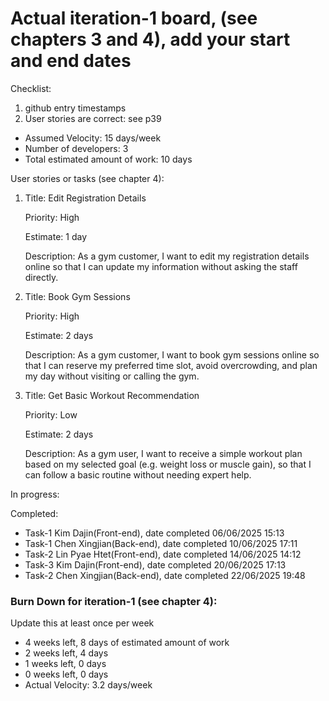 # Actual iteration-1 board, (see chapters 3 and 4), add your start and end dates 

Checklist: 
1. github entry timestamps
2. User stories are correct: see p39

* Assumed Velocity: 15 days/week
* Number of developers: 3
* Total estimated amount of work: 10 days

User stories or tasks (see chapter 4):
1. Title: Edit Registration Details

   Priority: High

   Estimate: 1 day

   Description:
   As a gym customer, I want to edit my registration details online so that I can update my information without asking the staff directly.
2. Title: Book Gym Sessions

   Priority: High

   Estimate: 2 days

   Description:
   As a gym customer, I want to book gym sessions online so that I can reserve my preferred time slot, avoid overcrowding, and plan my day without visiting or calling the gym.
3. Title: Get Basic Workout Recommendation

   Priority: Low

   Estimate: 2 days

   Description:
   As a gym user, I want to receive a simple workout plan based on my selected goal (e.g. weight loss or muscle gain), so that I can follow a basic routine without needing expert help.

In progress:


Completed:
* Task-1 Kim Dajin(Front-end), date completed 06/06/2025 15:13
* Task-1 Chen Xingjian(Back-end), date completed 10/06/2025 17:11
* Task-2 Lin Pyae Htet(Front-end), date completed 14/06/2025 14:12
* Task-3 Kim Dajin(Front-end), date completed 20/06/2025 17:13
* Task-2 Chen Xingjian(Back-end), date completed 22/06/2025 19:48
### Burn Down for iteration-1 (see chapter 4):
Update this at least once per week
* 4 weeks left, 8 days of estimated amount of work 
* 2 weeks left, 4 days
* 1 weeks left, 0 days
* 0 weeks left, 0 days
* Actual Velocity: 3.2 days/week
